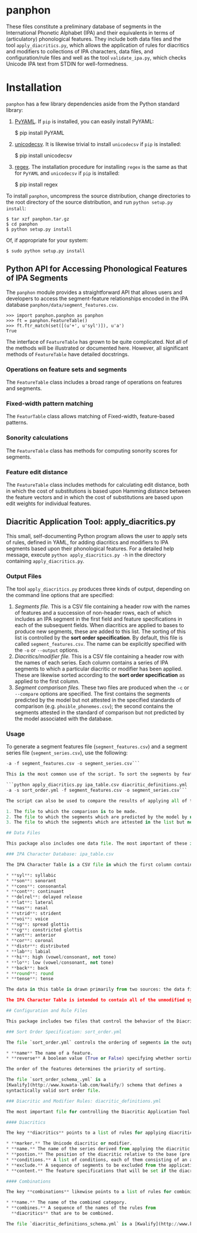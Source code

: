 # panphon

These files constitute a preliminary database of segments in the International Phonetic Alphabet (IPA) and their equivalents in terms of (articulatory) phonological features. They include both data files and the tool `apply_diacritics.py`, which allows the application of rules for diacritics and modifiers to collections of IPA characters, data files, and configuration/rule files and well as the tool `validate_ipa.py`, which checks Unicode IPA text from STDIN for well-formedness.

# Installation

`panphon` has a few library dependencies aside from the Python standard library:

1. [PyYAML](http://pyyaml.org/wiki/PyYAML). If `pip` is installed, you can easily install PyYAML:


     $ pip install PyYAML


2. [unicodecsv](https://pypi.python.org/pypi/unicodecsv/0.9.4). It is likewise trivial to install `unicodecsv` if `pip` is installed:


    $ pip install unicodecsv


3. [regex](https://pypi.python.org/pypi/regex). The installation procedure for installing `regex` is the same as that for `PyYAML` and `unicodecsv` if `pip` is installed:


    $ pip install regex

To install `panphon`, uncompress the source distribution, change directories to the root directory of the source distribution, and run `python setup.py install`:

    $ tar xzf panphon.tar.gz
    $ cd panphon
    $ python setup.py install

Of, if appropriate for your system:

    $ sudo python setup.py install

## Python API for Accessing Phonological Features of IPA Segments

The `panphon` module provides a straightforward API that allows users and developers to access the segment-feature relationships encoded in the IPA database `panphon/data/segment_features.csv`.

    >>> import panphon.panphon as panphon
    >>> ft = panphon.FeatureTable()
    >>> ft.ftr_match(set([(u'+', u'syl')]), u'a')
	True

The interface of `FeatureTable` has grown to be quite complicated. Not all of the methods will be illustrated or documented here. However, all significant methods of `FeatureTable` have detailed docstrings.

### Operations on feature sets and segments

The `FeatureTable` class includes a broad range of operations on features and segments.

### Fixed-width pattern matching

The `FeaturTable` class allows matching of Fixed-width, feature-based patterns.

### Sonority calculations

The `FeatureTable` class has methods for computing sonority scores for segments.

### Feature edit distance

The `FeatureTable` class includes methods for calculating edit distance, both in which the cost of substitutions is based upon Hamming distance between the feature vectors and in which the cost of substitutions are based upon edit weights for individual features.

## Diacritic Application Tool: apply_diacritics.py

This small, self-documenting Python program allows the user to apply sets of rules, defined in YAML, for adding diacritics and modifiers to IPA segments based upon their phonological features. For a detailed help message, execute `python apply_diacritics.py -h` in the directory containing `apply_diacritics.py`.

### Output Files

The tool `apply_diacritics.py` produces three kinds of output, depending on the command line options that are specified:

1. *Segments file.* This is a CSV file containing a header row with the names of features and a succession of non-header rows, each of which includes an IPA segment in the first field and feature specifications in each of the subsequent fields. When diacritics are applied to bases to produce new segments, these are added to this list. The sorting of this list is controlled by the **sort order specification**. By default, this file is called ```segment_features.csv```. The name can be explicitly specified with the `-o` or `--output` options.
2. *Diacritics/modifier file.* This is a CSV file containing a header row with the names of each series. Each column contains a series of IPA segments to which a particular diacritic or modifier has been applied. These are likewise sorted according to the **sort order specification** as applied to the first column.
3. *Segment comparison files.* These two files are produced when the `-c` or `--compare` options are specified. The first contains the segments predicted by the model but not attested in the specified standards of comparison (e.g. `phoible_phonemes.csv`); the second contains the segments attested in the standard of comparison but not predicted by the model associated with the database.

### Usage

To generate a segment features file (```segment_features.csv```) and a segment series file (```segment_series.csv```), use the following:

```python apply_diacritics.py ipa_table.csv diacritic_definitions.yml
-a -f segment_features.csv -o segment_series.csv```

This is the most common use of the script. To sort the segments by feature specification, include a sort order file with the `-s` or `--sort` option:

```python apply_diacritics.py ipa_table.csv diacritic_definitions.yml
-a -s sort_order.yml -f segment_features.csv -o segment_series.csv```

The script can also be used to compare the results of applying all of the diacritics/modifiers in ```diacritic_definitions.yml``` to the segments in ```ipa_table.csv``` to other lists of phonemes (e.g. from the PHOIBLE database). This is done with the `-c` or `--compare` option, which takes three arguments:

1. The file to which the comparison is to be made.
2. The file to which the segments which are predicted by the model by not attested in the list are to be written.
3. The file to which the segments which are attested in the list but not predicted by the model are to be written.

## Data Files

This package also includes one data file. The most important of these is ipa_table.csv, a CSV table of IPA characters with definitions in terms of phonological features.

### IPA Character Database: ipa_table.csv

The IPA Character Table is a CSV file in which the first column contains an IPA segment and each subsequent column contains a phonological feature, coded as +, -, or 0. The features are as follows:

* **syl**: syllabic
* **son**: sonorant
* **cons**: consonantal
* **cont**: continuant
* **delrel**: delayed release
* **lat**: lateral
* **nas**: nasal
* **strid**: strident
* **voi**: voice
* **sg**: spread glottis
* **cg**: constricted glottis
* **ant**: anterior
* **cor**: coronal
* **distr**: distributed
* **lab**: labial
* **hi**: high (vowel/consonant, not tone)
* **lo**: low (vowel/consonant, not tone)
* **back**: back
* **round**: round
* **tense**: tense

The data in this table is drawn primarily from two sources: the data files for [HsSPE](https://github.com/dmort27/HsSPE) and Bruce Hayes's [feature spreadsheet](http://www.linguistics.ucla.edu/people/hayes/IP/#features).

The IPA Character Table is intended to contain all of the unmodified symbols in IPA, as well as all common affricates and dually-articulated segments. It is meant to be augmented by the rule-driven application of diacritics and modifiers.

## Configuration and Rule Files

This package includes two files that control the behavior of the Diacritic Application Tool. These are intended to be edited by the end user. Both are written in [YAML](http://www.yaml.org/), a human-readable and editable data serialization standard.

### Sort Order Specification: sort_order.yml

The file `sort_order.yml` controls the ordering of segments in the output of the Diacritic Application Tool. It is a sequence of maps, each with two fields:

* **name** The name of a feature.
* **reverse** A boolean value (True or False) specifying whether sorting on the named feature will be reversed or not.

The order of the features determines the priority of sorting.

The file `sort_order_schema_.yml` is a
[Kwalify](http://www.kuwata-lab.com/kwalify/) schema that defines a
syntactically valid sort order file.

### Diacritic and Modifier Rules: diacritic_definitions.yml

The most important file for controlling the Diacritic Application Tool is `diacritic_definitions.yml`, a list of rules for applying diacritics and modifiers to IPA segments based on their phonological features. It has two sections, **diacritics** and **combinations**. Each of these is the key to an item in the top-level map.

#### Diacritics

The key **diacritics** points to a list of rules for applying diacritics/modifiers to bases. Each rule is a map with the following fields:

* **marker.** The Unicode diacritic or modifier.
* **name.** The name of the series derived from applying the diacritic or modifier.
* **postion.** The position of the diacritic relative to the base (pre or post).
* **conditions.** A list of conditions, each of them consisting of an associative array of feature specifications, under which the diacritic or modifier will be applied to a base.
* **exclude.** A sequence of segments to be excluded from the application of the diacritic/modifier even if they match the conditions.
* **content.** The feature specifications that will be set if the diacritic or modifier is applied, given as a map of feature specifications.

#### Combinations

The key **combinations** likewise points to a list of rules for combining the rules in **diacritics**. These rules are very simple, and include only the following fields:

* **name.** The name of the combined category.
* **combines.** A sequence of the names of the rules from
  **diacritics** that are to be combined.

The file `diacritic_definitions_schema.yml` is a [Kwalify](http://www.kuwata-lab.com/kwalify/) schema that defines a syntactically valid diacritics definition file.
